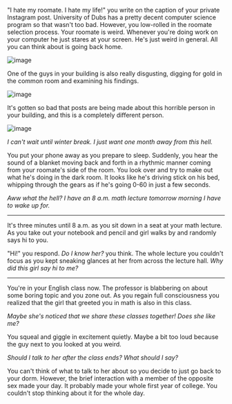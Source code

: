 "I hate my roomate. I hate my life!" you write on the caption of your private Instagram post. University of Dubs has a pretty decent computer science program so that wasn't too bad. However, you low-rolled in the roomate selection process. Your roomate is weird. Whenever you're doing work on your computer he just stares at your screen. He's just weird in general. All you can think about is going back home.

![image](https://github.com/Dubshott/CAT3Book/assets/54718041/04170987-c1e1-48da-9fe2-33f6a230458a)

One of the guys in your building is also really disgusting, digging for gold in the common room and examining his findings.

![image](https://github.com/Dubshott/CAT3Book/assets/54718041/6b0b8144-67fc-4aad-b2fb-ed444afd433d)

It's gotten so bad that posts are being made about this horrible person in your building, and this is a completely different person.

![image](https://github.com/Dubshott/CAT3Book/assets/54718041/c7137d83-21f9-408d-949a-d34aceeb5069)

*I can't wait until winter break. I just want one month away from this hell.*

You put your phone away as you prepare to sleep. Suddenly, you hear the sound of a blanket moving back and forth in a rhythmic manner coming from your roomate's side of the room. You look over and try to make out what he's doing in the dark room. It looks like he's driving stick on his bed, whipping through the gears as if he's going 0-60 in just a few seconds.

*Aww what the hell? I have an 8 a.m. math lecture tomorrow morning I have to wake up for.*

<hr>

It's three minutes until 8 a.m. as you sit down in a seat at your math lecture. As you take out your notebook and pencil and girl walks by and randomly says hi to you. 

"Hi!" you respond. *Do I know her?* you think. The whole lecture you couldn't focus as you kept sneaking glances at her from across the lecture hall. *Why did this girl say hi to me?*

<hr>

You're in your English class now. The professor is blabbering on about some boring topic and you zone out. As you regain full consciousness you realized that the girl that greeted you in math is also in this class.

*Maybe she's noticed that we share these classes together! Does she like me?*

You squeal and giggle in excitement quietly. Maybe a bit too loud because the guy next to you looked at you weird.

*Should I talk to her after the class ends? What should I say?*

You can't think of what to talk to her about so you decide to just go back to your dorm. However, the brief interaction with a member of the opposite sex made your day. It probably made your whole first year of college. You couldn't stop thinking about it for the whole day.
